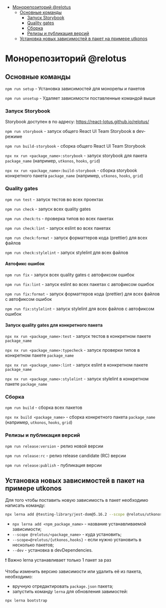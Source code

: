 <!-- START doctoc generated TOC please keep comment here to allow auto update -->
<!-- DON'T EDIT THIS SECTION, INSTEAD RE-RUN doctoc TO UPDATE -->

- [Монорепозиторий @relotus](#%D0%BC%D0%BE%D0%BD%D0%BE%D1%80%D0%B5%D0%BF%D0%BE%D0%B7%D0%B8%D1%82%D0%BE%D1%80%D0%B8%D0%B9-relotus)
  - [Основные команды](#%D0%BE%D1%81%D0%BD%D0%BE%D0%B2%D0%BD%D1%8B%D0%B5-%D0%BA%D0%BE%D0%BC%D0%B0%D0%BD%D0%B4%D1%8B)
    - [Запуск Storybook](#%D0%B7%D0%B0%D0%BF%D1%83%D1%81%D0%BA-storybook)
    - [Quality gates](#quality-gates)
    - [Сборка](#%D1%81%D0%B1%D0%BE%D1%80%D0%BA%D0%B0)
    - [Релизы и публикация версий](#%D1%80%D0%B5%D0%BB%D0%B8%D0%B7%D1%8B-%D0%B8-%D0%BF%D1%83%D0%B1%D0%BB%D0%B8%D0%BA%D0%B0%D1%86%D0%B8%D1%8F-%D0%B2%D0%B5%D1%80%D1%81%D0%B8%D0%B9)
  - [Установка новых зависимостей в пакет на примере utkonos](#%D1%83%D1%81%D1%82%D0%B0%D0%BD%D0%BE%D0%B2%D0%BA%D0%B0-%D0%BD%D0%BE%D0%B2%D1%8B%D1%85-%D0%B7%D0%B0%D0%B2%D0%B8%D1%81%D0%B8%D0%BC%D0%BE%D1%81%D1%82%D0%B5%D0%B9-%D0%B2-%D0%BF%D0%B0%D0%BA%D0%B5%D1%82-%D0%BD%D0%B0-%D0%BF%D1%80%D0%B8%D0%BC%D0%B5%D1%80%D0%B5-utkonos)

<!-- END doctoc generated TOC please keep comment here to allow auto update -->

# Монорепозиторий @relotus

## Основные команды

`npm run setup` - Установка зависимостей для монорепы и пакетов

`npm run unsetup` - Удаляет зависимости поставленные командой выше

### Запуск Storybook

Storybook доступен в по адресу: https://react-lotus.github.io/relotus/

`npm run storybook` - запуск общего React UI Team Storybook в dev-режиме

`npm run build-storybook` - сборка общего React UI Team Storybook

`npx nx run <package_name>:storybook` - запуск storybook для пакета `package_name` (например, `utkonos`, `hooks`, `grid`)

`npx nx run <package_name>:build-storybook` - сборка storybook конкретного пакета `package_name` (например, `utkonos`, `hooks`, `grid`)

### Quality gates

`npm run test` - запуск тестов во всех проектах

`npm run check` - запуск всех quality gates

`npm run check:ts` - проверка типов во всех пакетах

`npm run check:lint` - запуск eslint во всех пакетах

`npm run check:format` - запуск форматтеров кода (prettier) для всех файлов

`npm run check:stylelint` - запуск stylelint для всех файлов

#### Автофикс ошибок

`npm run fix` - запуск всех quality gates с автофиксом ошибок

`npm run fix:lint` - запуск eslint во всех пакетах с автофиксом ошибок

`npm run fix:format` - запуск форматтеров кода (prettier) для всех файлов с автофиксом ошибок

`npm run fix:stylelint` - запуск stylelint для всех файлов с автофиксом ошибок

#### Запуск quality gates для конкретного пакета

`npx nx run <package_name>:test` - запуск тестов в конкретном пакете `package_name`

`npx nx run <package_name>:typecheck` - запуск проверки типов в конкретном пакете `package_name`

`npx nx run <package_name>:lint` - запуск eslint в конкретном пакете `package_name`

`npx nx run <package_name>:stylelint` - запуск stylelint в конкретном пакете `package_name`

### Сборка

`npm run build` - сборка всех пакетов

`npx nx build <package_name>` - сборка конкретного пакета `package_name` (например, `utkonos`, `hooks`, `grid`)

### Релизы и публикация версий

`npm run release:version` - релиз новой версии

`npm run release:rc` - релиз release candidate (RC) версии

`npm run release:publish` - публикация версии

## Установка новых зависимостей в пакет на примере utkonos

Для того чтобы поставить новую зависимость в пакет необходимо написать команду:

```sh
npx lerna add @testing-library/jest-dom@5.16.2 --scope @relotus/utkonos --dev
```

- `npx lerna add <npm_package_name>` - название устанавливаемой зависимости;
- `--scope @relotus/<package_name>` - куда установить;
- `--scope=@relotus/{utkonos,hooks}` - если нужно установить в несколько пакетов;
- `--dev` - установка в devDependencies.

❗️ Важно lerna устанавливает только 1 пакет за раз

Чтобы изменить версию зависимости или удалить её из пакета, необходимо:

- вручную отредактировать `package.json` пакета;
- запустить команду `lerna` для обновления завимостей:

```sh
npx lerna bootstrap
```
